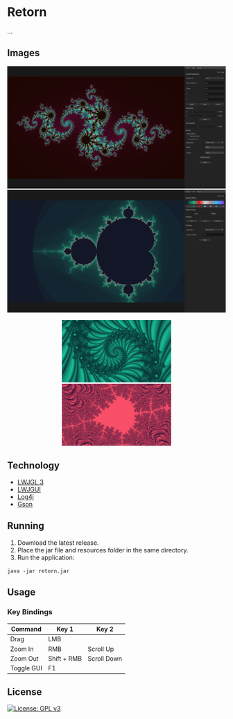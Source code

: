 # Retorn
...

## Images
![Julia](images/julia.png) ![Mandelbrot](images/mandelbrot.png)
<p align="center">
  <img src="/images/example_1.png" width="50%" />
  <img src="/images/example_2.png" width="50%" /> 
</p>

## Technology
  - [LWJGL 3](https://github.com/LWJGL/lwjgl3)
  - [LWJGUI](https://github.com/orange451/LWJGUI)
  - [Log4j](https://github.com/apache/log4j)
  - [Gson](https://github.com/google/gson)

## Running
1. Download the latest release.
2. Place the jar file and resources folder in the same directory.
3. Run the application:

```
java -jar retorn.jar
```

## Usage

### Key Bindings
| Command | Key 1 | Key 2 |
| --- | --- | --- |
| Drag | LMB | |
| Zoom In | RMB | Scroll Up |
| Zoom Out | Shift + RMB | Scroll Down |
| Toggle GUI | F1 | |

## License
[![License: GPL v3](https://img.shields.io/badge/license-GPL%20v3-blue.svg)](https://www.gnu.org/licenses/gpl-3.0)
